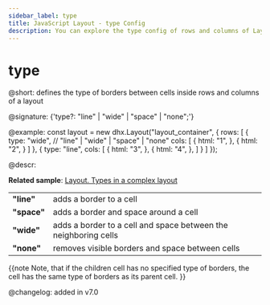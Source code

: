 ```yaml
---
sidebar_label: type
title: JavaScript Layout - type Config 
description: You can explore the type config of rows and columns of Layout in the documentation of the DHTMLX JavaScript UI library. Browse developer guides and API reference, try out code examples and live demos, and download a free 30-day evaluation version of DHTMLX Suite 7.
---
```


# type

@short: defines the type of borders between cells inside rows and columns of a layout

@signature: {'type?: "line" | "wide" | "space" | "none";'}

@example:
const layout = new dhx.Layout("layout_container", {
    rows: [
        {
            type: "wide", // "line" | "wide" | "space" | "none"
            cols: [
                {
                    html: "1",
                },
                {
                    html: "2",
                }
            ]
        },
        {
            type: "line",
            cols: [
                {
                    html: "3",
                },
                {
                    html: "4",
                },
            ]
        }
    ]
});

@descr:

**Related sample**: [Layout. Types in a complex layout](https://snippet.dhtmlx.com/w00fgl57)

<table>
	<tbody>
        <tr>
			<td><b>"line"</b></td>
			<td>adds a border to a cell</td>
		</tr>
        <tr>
			<td><b>"space"</b></td>
			<td>adds a border and space around a cell</td>
		</tr>
        <tr>
			<td><b>"wide"</b></td>
			<td>adds a border to a cell and space between the neighboring cells</td>
		</tr>
        <tr>
			<td><b>"none"</b></td>
			<td>removes visible borders and space between cells</td>
		</tr>
    </tbody>
</table>

{{note Note, that if the children cell has no specified type of borders, the cell has the same type of borders as its parent cell. }}

@changelog: added in v7.0

[comment]: # (@related: layout/cell_configuration.md#setting-borders-for-cells)
